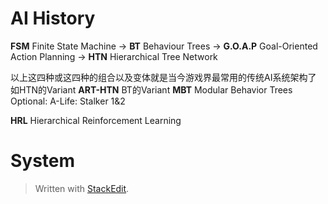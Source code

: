 # AI History
**FSM** Finite State Machine -> **BT** Behaviour Trees  -> **G.O.A.P** Goal-Oriented Action Planning -> **HTN** Hierarchical Tree Network

以上这四种或这四种的组合以及变体就是当今游戏界最常用的传统AI系统架构了
如HTN的Variant **ART-HTN**
BT的Variant **MBT** Modular Behavior Trees
Optional:
A-Life: Stalker 1&2

**HRL** Hierarchical Reinforcement Learning

# System




> Written with [StackEdit](https://stackedit.io/).
<!--stackedit_data:
eyJoaXN0b3J5IjpbLTM3MTY0ODE0MywtMTg1NTkxMjE0MCwtMT
k4MDAzNjUzMl19
-->